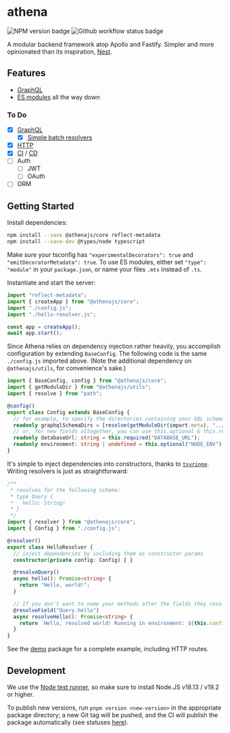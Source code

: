# athena

![NPM version badge](https://img.shields.io/npm/v/@athenajs/core)
![Github workflow status badge](https://github.com/aldahick/athena/actions/workflows/build-core.yml/badge.svg)

A modular backend framework atop Apollo and Fastify. Simpler and more opinionated than its inspiration, [Nest](https://nestjs.org).

## Features

- [GraphQL](./docs/graphql.md)
- [ES modules](https://nodejs.org/api/esm.html) all the way down
<!--
- [Database](./docs/database.md) integration(s) (orchid-orm)
- [Authentication](./docs/auth.md#Authentication) and [authorization](./docs/auth.md#Authorization)
-->

### To Do

- [x] [GraphQL](./packages/demo/src/hello/hello-resolver.ts)
  - [x] [Simple batch resolvers](./packages/demo/src/user/user-resolver.ts)
- [x] [HTTP](./packages/demo/src/hello/hello-controller.ts)
- [x] [CI](./.github/workflows/build-package.yml) / [CD](./.github/workflows/publish-package.yml)
- [ ] Auth
  - [ ] JWT
  - [ ] OAuth
- [ ] ORM

## Getting Started

Install dependencies:

```sh
npm install --save @athenajs/core reflect-metadata
npm install --save-dev @types/node typescript
```

Make sure your tsconfig has `"experimentalDecorators": true` and `"emitDecoratorMetadata": true`. To use ES modules, either set `"type": "module"` in your `package.json`, or name your files `.mts` instead of `.ts`.

Instantiate and start the server:

```typescript
import "reflect-metadata";
import { createApp } from "@athenajs/core";
import "./config.js";
import "./hello-resolver.js";

const app = createApp();
await app.start();
```

Since Athena relies on dependency injection rather heavily, you accomplish configuration by extending `BaseConfig`. The following code is the same `./config.js` imported above. (Note the additional dependency on `@athenajs/utils`, for convenience's sake.)

```typescript
import { BaseConfig, config } from "@athenajs/core";
import { getModuleDir } from "@athenajs/utils";
import { resolve } from "path";

@config()
export class Config extends BaseConfig {
  // for example, to specify the directories containing your GQL schema, override like so:
  readonly graphqlSchemaDirs = [resolve(getModuleDir(import.meta), "../schema")];
  // or, for new fields altogether, you can use this.optional & this.required to read/verify environment variables
  readonly databaseUrl: string = this.required("DATABASE_URL");
  readonly environment: string | undefined = this.optional("NODE_ENV");
}
```

It's simple to inject dependencies into constructors, thanks to [`tsyringe`](https://npmjs.com/package/tsyringe). Writing resolvers is just as straightforward:

```typescript
/**
 * resolves for the following schema:
 * type Query {
 *   hello: String!
 * }
 */
import { resolver } from "@athenajs/core";
import { Config } from "./config.js";

@resolver()
export class HelloResolver {
  // inject dependencies by including them as constructor params
  constructor(private config: Config) { }

  @resolveQuery()
  async hello(): Promise<string> {
    return "Hello, world!";
  }

  // If you don't want to name your methods after the fields they resolve, don't!
  @resolveField("Query.hello")
  async resolveHello(): Promise<string> {
    return `Hello, resolved world! Running in environment: ${this.config.environment}`;
  }
}
```

See the [demo](./packages/demo) package for a complete example, including HTTP routes.

## Development

We use the [Node test runner](https://nodejs.org/api/test.html#running-tests-from-the-command-line), so make sure to install Node.JS v18.13 / v19.2 or higher.

To publish new versions, run `pnpm version <new-version>` in the appropriate package directory; a new Git tag will be pushed, and the CI will publish the package automatically (see statuses [here](https://github.com/aldahick/athena/actions)).
